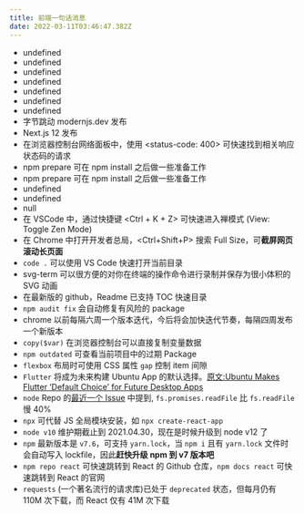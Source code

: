 ```yaml
---
title: 前端一句话消息
date: 2022-03-11T03:46:47.382Z
---
```


- undefined
- undefined
- undefined
- undefined
- undefined
- undefined
- undefined
- 字节跳动 modernjs.dev 发布
- Next.js 12 发布
- 在浏览器控制台网络面板中，使用 <status-code: 400> 可快速找到相关响应状态码的请求
- npm prepare 可在 npm install 之后做一些准备工作
- npm prepare 可在 npm install 之后做一些准备工作
- undefined
- undefined
- null
- 在 VSCode 中，通过快捷键 <Ctrl + K + Z> 可快速进入禅模式 (View: Toggle Zen Mode)
- 在 Chrome 中打开开发者总局，<Ctrl+Shift+P> 搜索 Full Size，可**截屏网页滚动长页面**
- `code .` 可以使用 VS Code 快速打开当前目录
- svg-term 可以很方便的对你在终端的操作命令进行录制并保存为很小体积的 SVG 动画
- 在最新版的 github，Readme 已支持 TOC 快速目录
- `npm audit fix` 会自动修复有风险的 package
- chrome 以前每隔六周一个版本迭代，今后将会加快迭代节奏，每隔四周发布一个新版本
- `copy($var)` 在浏览器控制台可以直接复制变量数据
- `npm outdated` 可查看当前项目中的过期 Package
- `flexbox` 布局时可使用 CSS 属性 `gap` 控制 item 间隙
- `Flutter` 将成为未来构建 Ubuntu App 的默认选择。[原文:Ubuntu Makes Flutter ‘Default Choice’ for Future Desktop Apps](https://www.omgubuntu.co.uk/2021/03/ubuntu-building-apps-with-flutter-in-future)
- `node` Repo 的[最近一个 Issue](https://github.com/nodejs/node/issues/37583) 中提到, `fs.promises.readFile` 比 `fs.readFile` 慢 40%
- `npx` 可代替 JS 全局模块安装，如 `npx create-react-app`
- `node v10` 维护期截止到 2021.04.30，现在是时候升级到 node v12 了
- `npm` 最新版本是 `v7.6`，可支持 `yarn.lock`，当 `npm i` 且有 `yarn.lock` 文件时会自动写入 lockfile，因此**赶快升级 npm 到 v7 版本吧**
- `npm repo react` 可快速跳转到 React 的 Github 仓库，`npm docs react` 可快速跳转到 React 的官网
- `requests` (一个著名流行的请求库)已处于 `deprecated` 状态，但每月仍有 110M 次下载，而 React 仅有 41M 次下载
